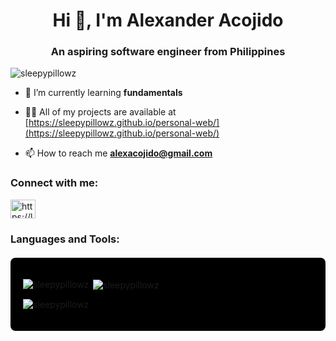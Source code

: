 <!DOCTYPE html>
<html lang="en">
<head>
  <meta charset="UTF-8">
  <meta http-equiv="X-UA-Compatible" content="IE=edge">
  <meta name="viewport" content="width=device-width, initial-scale=1.0">
  <title>Your GitHub Readme</title>
  <style>
    /* Add this style for black background in stats */
    .github-stats {
      background-color: black;
      padding: 20px;
      border-radius: 8px;
      margin-top: 20px;
    }
  </style>
</head>
<body>

<h1 align="center">Hi 👋, I'm Alexander Acojido</h1>
<h3 align="center">An aspiring software engineer from Philippines</h3>

<p align="left"> <img src="https://komarev.com/ghpvc/?username=sleepypillowz&label=Profile%20views&color=0e75b6&style=flat" alt="sleepypillowz" /> </p>

- 🌱 I’m currently learning **fundamentals**

- 👨‍💻 All of my projects are available at [https://sleepypillowz.github.io/personal-web/](https://sleepypillowz.github.io/personal-web/)

- 📫 How to reach me **alexacojido@gmail.com**

<h3 align="left">Connect with me:</h3>
<p align="left">
  <a href="https://www.leetcode.com/sleepypillowz/" target="blank">
    <img align="center" src="https://raw.githubusercontent.com/rahuldkjain/github-profile-readme-generator/master/src/images/icons/Social/leet-code.svg" alt="https://leetcode.com/sleepypillowz/" height="30" width="40" />
  </a>
</p>

<h3 align="left">Languages and Tools:</h3>
<p align="left">
  <!-- Your existing code for languages and tools -->
</p>

<!-- Add a div with the class 'github-stats' for black background -->
<div class="github-stats">
  <p><img align="left" src="https://github-readme-stats.vercel.app/api/top-langs?username=sleepypillowz&show_icons=true&locale=en&layout=compact" alt="sleepypillowz" /></p>

  <p>&nbsp;<img align="center" src="https://github-readme-stats.vercel.app/api?username=sleepypillowz&show_icons=true&locale=en" alt="sleepypillowz" /></p>

  <p><img align="center" src="https://github-readme-streak-stats.herokuapp.com/?user=sleepypillowz&" alt="sleepypillowz" /></p>
</div>

</body>
</html>
